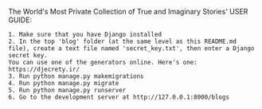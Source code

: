 The World's Most Private Collection of True and Imaginary Stories' USER GUIDE:

    1. Make sure that you have Django installed
    2. In the top 'blog' folder (at the same level as this README.md file), create a text file named 'secret_key.txt', then enter a Django secret key.
    You can use one of the generators online. Here's one: https://djecrety.ir/
    3. Run python manage.py makemigrations
    4. Run python manage.py migrate
    5. Run python manage.py runserver
    6. Go to the development server at http://127.0.0.1:8000/blogs